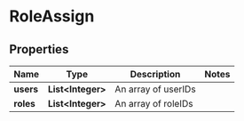 

# RoleAssign

## Properties

Name | Type | Description | Notes
------------ | ------------- | ------------- | -------------
**users** | **List&lt;Integer&gt;** | An array of userIDs | 
**roles** | **List&lt;Integer&gt;** | An array of roleIDs | 




